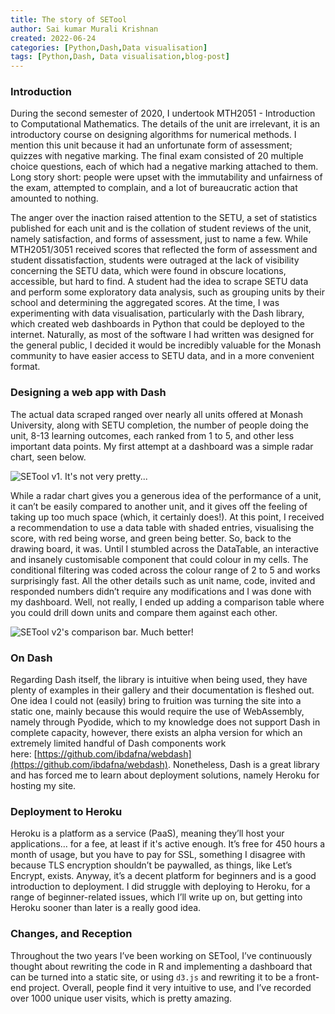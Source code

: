```yaml
---
title: The story of SETool
author: Sai kumar Murali Krishnan
created: 2022-06-24 
categories: [Python,Dash,Data visualisation]
tags: [Python,Dash, Data visualisation,blog-post]
---
```


### Introduction

During the second semester of 2020, I undertook MTH2051 - Introduction to Computational Mathematics. The details of the unit are irrelevant, it is an introductory course on designing algorithms for numerical methods. I mention this unit because it had an unfortunate form of assessment; quizzes with negative marking. The final exam consisted of 20 multiple choice questions, each of which had a negative marking attached to them. Long story short: people were upset with the immutability and unfairness of the exam, attempted to complain, and a lot of bureaucratic action that amounted to nothing.

The anger over the inaction raised attention to the SETU, a set of statistics published for each unit and is the collation of student reviews of the unit, namely satisfaction, and forms of assessment, just to name a few. While MTH2051/3051 received scores that reflected the form of assessment and student dissatisfaction, students were outraged at the lack of visibility concerning the SETU data, which were found in obscure locations, accessible, but hard to find. A student had the idea to scrape SETU data and perform some exploratory data analysis, such as grouping units by their school and determining the aggregated scores. At the time, I was experimenting with data visualisation, particularly with the Dash library, which created web dashboards in Python that could be deployed to the internet. Naturally, as most of the software I had written was designed for the general public, I decided it would be incredibly valuable for the Monash community to have easier access to SETU data, and in a more convenient format.

### Designing a web app with Dash

The actual data scraped ranged over nearly all units offered at Monash University, along with SETU completion, the number of people doing the unit, 8-13 learning outcomes, each ranked from 1 to 5, and other less important data points. My first attempt at a dashboard was a simple radar chart, seen below.

![SETool v1. It's not very pretty...](/assets/setool_v1.png)

While a radar chart gives you a generous idea of the performance of a unit, it can’t be easily compared to another unit, and it gives off the feeling of taking up too much space (which, it certainly does!). At this point, I received a recommendation to use a data table with shaded entries, visualising the score, with red being worse, and green being better. So, back to the drawing board, it was. Until I stumbled across the DataTable, an interactive and insanely customisable component that could colour in my cells. The conditional filtering was coded across the colour range of 2 to 5 and works surprisingly fast. All the other details such as unit name, code, invited and responded numbers didn’t require any modifications and I was done with my dashboard. Well, not really, I ended up adding a comparison table where you could drill down units and compare them against each other.

![SETool v2's comparison bar. Much better!](/assets/setool_v2.png)

### On Dash

Regarding Dash itself, the library is intuitive when being used, they have plenty of examples in their gallery and their documentation is fleshed out. One idea I could not (easily) bring to fruition was turning the site into a static one, mainly because this would require the use of WebAssembly, namely through Pyodide, which to my knowledge does not support Dash in complete capacity, however, there exists an alpha version for which an extremely limited handful of Dash components work here: [https://github.com/ibdafna/webdash](https://github.com/ibdafna/webdash). Nonetheless, Dash is a great library and has forced me to learn about deployment solutions, namely Heroku for hosting my site.

### Deployment to Heroku

Heroku is a platform as a service (PaaS), meaning they’ll host your applications… for a fee, at least if it's active enough. It’s free for 450 hours a month of usage, but you have to pay for SSL, something I disagree with because TLS encryption shouldn’t be paywalled, as things, like Let’s Encrypt, exists. Anyway, it’s a decent platform for beginners and is a good introduction to deployment. I did struggle with deploying to Heroku, for a range of beginner-related issues, which I’ll write up on, but getting into Heroku sooner than later is a really good idea.

### Changes, and Reception

Throughout the two years I’ve been working on SETool, I’ve continuously thought about rewriting the code in R and implementing a dashboard that can be turned into a static site, or using `d3.js` and rewriting it to be a front-end project. Overall, people find it very intuitive to use, and I’ve recorded over 1000 unique user visits, which is pretty amazing.